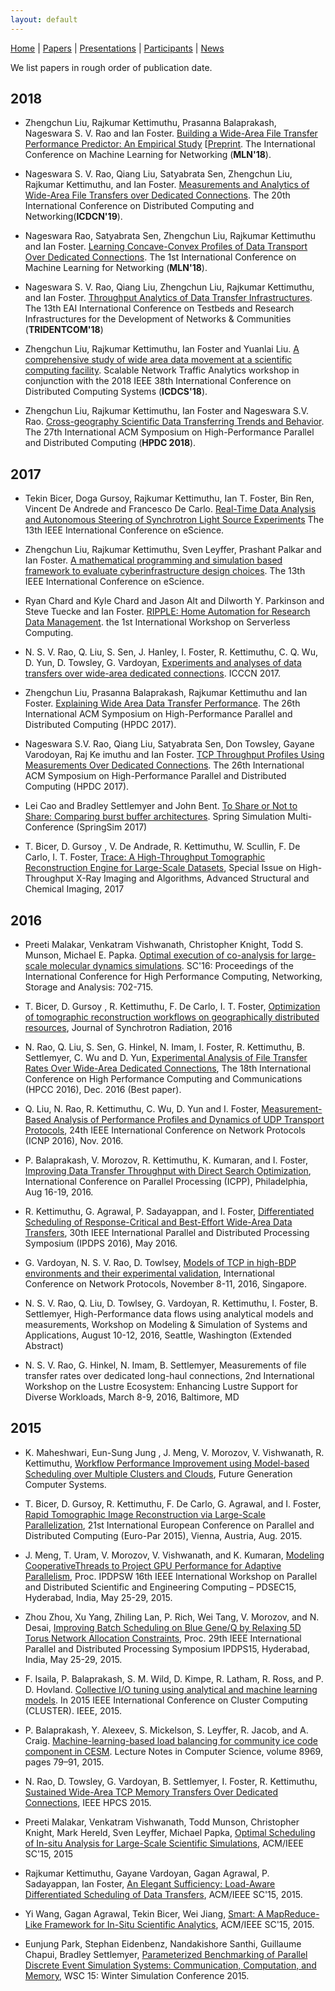 ```yaml
---
layout: default
---
```

[Home](index.html) | [Papers](papers.html) | [Presentations](presentations.html) | [Participants](participants.html) | [News](news.html)

We list papers in rough order of publication date.
## 2018

- Zhengchun Liu, Rajkumar Kettimuthu, Prasanna Balaprakash, Nageswara S. V. Rao and Ian Foster. 
[Building a Wide-Area File Transfer Performance Predictor: An Empirical Study]() [[Preprint](http://www.mcs.anl.gov/~zcliu/file/globus-prediction-mln18.pdf). The International Conference on Machine Learning for Networking (**MLN'18**).

- Nageswara S. V. Rao, Qiang Liu, Satyabrata Sen, Zhengchun Liu, Rajkumar Kettimuthu, and Ian Foster. [Measurements and Analytics of Wide-Area File Transfers over Dedicated Connections](). The 20th International Conference on Distributed Computing and Networking(**ICDCN'19**).

- Nageswara Rao, Satyabrata Sen, Zhengchun Liu, Rajkumar Kettimuthu and Ian Foster. [Learning Concave-Convex Profiles of Data Transport Over Dedicated Connections](). The 1st International Conference on Machine Learning for Networking (**MLN'18**). 

- Nageswara S. V. Rao, Qiang Liu, Zhengchun Liu, Rajkumar Kettimuthu, and Ian Foster. [Throughput Analytics of Data Transfer Infrastructures](). The 13th EAI International Conference on Testbeds and Research Infrastructures for the Development of Networks & Communities (**TRIDENTCOM'18**)

- Zhengchun Liu, Rajkumar Kettimuthu, Ian Foster and Yuanlai Liu. [A comprehensive study of wide area data movement at a scientific computing facility](https://doi.org/10.1109/ICDCS.2018.00180). Scalable Network Traffic Analytics workshop in conjunction with the 2018 IEEE 38th International Conference on Distributed Computing Systems (**ICDCS'18**).

- Zhengchun Liu, Rajkumar Kettimuthu, Ian Foster and Nageswara S.V. Rao. [Cross-geography Scientific Data Transferring Trends and Behavior](https://doi.org/10.1145/3208040.3208053). The 27th International ACM Symposium on High-Performance Parallel and Distributed Computing (**HPDC 2018**).

## 2017
* Tekin Bicer, Doga Gursoy, Rajkumar Kettimuthu, Ian T. Foster,
Bin Ren, Vincent De Andrede and Francesco De Carlo. [Real-Time Data Analysis and Autonomous Steering of Synchrotron Light Source Experiments]() The 13th IEEE International Conference on eScience.

* Zhengchun Liu, Rajkumar Kettimuthu, Sven Leyffer, Prashant Palkar and Ian Foster. [A mathematical programming and simulation based framework to evaluate cyberinfrastructure design choices](https://doi.org/10.1109/eScience.2017.27). The 13th IEEE International Conference on eScience.

* Ryan Chard and Kyle Chard and Jason Alt and Dilworth Y. Parkinson and Steve Tuecke and Ian Foster. [RIPPLE: Home Automation for Research Data Management](). the 1st International Workshop on Serverless Computing.

* N. S. V. Rao, Q. Liu, S. Sen, J. Hanley, I. Foster, R. Kettimuthu, C. Q. Wu, D. Yun, D. Towsley, G. Vardoyan, [Experiments and analyses of data transfers over wide-area dedicated connections](). ICCCN 2017.

* Zhengchun Liu, Prasanna Balaprakash, Rajkumar Kettimuthu and Ian Foster. [Explaining Wide Area Data Transfer Performance](http://dx.doi.org/10.1145/3078597.3078605). The 26th International ACM Symposium on High-Performance Parallel and Distributed Computing (HPDC 2017).

* Nageswara S.V. Rao, Qiang Liu, Satyabrata Sen, Don Towsley, Gayane Varodoyan, Raj Ke imuthu and Ian Foster. [TCP Throughput Profiles Using Measurements Over Dedicated Connections](http://dx.doi.org/10.1145/3078597.3078615). The 26th International ACM Symposium on High-Performance Parallel and Distributed Computing (HPDC 2017).

* Lei Cao and Bradley Settlemyer and John Bent. [To Share or Not to Share: Comparing burst buffer architectures](). Spring Simulation Multi-Conference (SpringSim 2017)

* T. Bicer, D. Gursoy , V. De Andrade, R. Kettimuthu, W. Scullin, F. De Carlo, I. T. Foster, [Trace: A High-Throughput Tomographic Reconstruction Engine for Large-Scale Datasets](http://dx.doi.org/10.1186/s40679-017-0040-7), Special Issue on High-Throughput X-Ray Imaging and Algorithms, Advanced Structural and Chemical Imaging, 2017


## 2016

* Preeti Malakar, Venkatram Vishwanath, Christopher Knight, Todd S. Munson, Michael E. Papka. [Optimal execution of co-analysis for large-scale molecular dynamics simulations](https://doi.org/10.1109/SC.2016.59). SC'16: Proceedings of the International Conference for High Performance Computing, Networking, Storage and Analysis: 702-715.

* T. Bicer, D. Gursoy , R. Kettimuthu, F. De Carlo, I. T. Foster, [Optimization of tomographic reconstruction workflows on geographically distributed resources](https://doi.org/10.1107/S1600577516007980), Journal of Synchrotron Radiation, 2016

* N. Rao, Q. Liu, S. Sen, G. Hinkel, N. Imam, I. Foster, R. Kettimuthu, B. Settlemyer, C. Wu and D. Yun, [Experimental Analysis of File Transfer Rates Over Wide-Area Dedicated Connections](https://doi.org/10.1109/HPCC-SmartCity-DSS.2016.0038), The 18th International Conference on High Performance Computing and Communications (HPCC 2016), Dec. 2016 (Best paper).

* Q. Liu, N. Rao, R. Kettimuthu, C. Wu, D. Yun and I. Foster, [Measurement-Based Analysis of Performance Profiles and Dynamics of UDP Transport Protocols](https://doi.org/10.1109/ICNP.2016.7784418), 24th IEEE International Conference on Network Protocols (ICNP 2016), Nov. 2016.

* P. Balaprakash, V. Morozov, R. Kettimuthu, K. Kumaran, and I. Foster, [Improving Data Transfer Throughput with Direct Search Optimization](https://doi.org/10.1109/ICPP.2016.36), International Conference on Parallel Processing (ICPP), Philadelphia, Aug 16-19, 2016.

* R. Kettimuthu, G. Agrawal, P. Sadayappan, and I. Foster, [Differentiated Scheduling of Response-Critical and Best-Effort Wide-Area Data Transfers](https://doi.org/10.1109/IPDPS.2016.97), 30th IEEE International Parallel and Distributed Processing Symposium (IPDPS 2016), May 2016.

* G. Vardoyan, N. S. V. Rao, D. Towlsey, [Models of TCP in high-BDP environments and their experimental validation](https://people.cs.umass.edu/~gvardoyan/Pubs/ICNP2016.pdf), International Conference on Network Protocols, November 8-11, 2016, Singapore.

* N. S. V. Rao, Q. Liu, D. Towlsey, G. Vardoyan, R. Kettimuthu, I. Foster, B. Settlemyer, High-Performance data flows using analytical models and measurements, Workshop on Modeling & Simulation of Systems and Applications, August 10-12, 2016, Seattle, Washington (Extended Abstract)

* N. S. V. Rao, G. Hinkel, N. Imam, B. Settlemyer, Measurements of file transfer rates over dedicated long-haul connections, 2nd International Workshop on the Lustre Ecosystem: Enhancing Lustre Support for Diverse Workloads, March 8-9, 2016, Baltimore, MD

## 2015

* K. Maheshwari, Eun-Sung Jung , J. Meng, V. Morozov, V. Vishwanath, R. Kettimuthu, [Workflow Performance Improvement using Model-based Scheduling over Multiple Clusters and Clouds](http://doi.org/10.1016/j.future.2015.03.017), Future Generation Computer Systems.

* T. Bicer, D. Gursoy, R. Kettimuthu, F. De Carlo, G. Agrawal, and I. Foster, [Rapid Tomographic Image Reconstruction via Large-Scale Parallelization](http://doi.org/10.1007/978-3-662-48096-0_23), 21st International European Conference on Parallel and Distributed Computing (Euro-Par 2015), Vienna, Austria, Aug. 2015.

* J. Meng, T. Uram, V. Morozov, V. Vishwanath, and K. Kumaran, [Modeling CooperativeThreads to Project GPU Performance for Adaptive Parallelism](https://doi.org/10.1109/IPDPSW.2015.55), Proc. IPDPSW 16th IEEE International Workshop on Parallel and Distributed Scientific and Engineering Computing – PDSEC15, Hyderabad, India, May 25-29, 2015.

* Zhou Zhou, Xu Yang, Zhiling Lan, P. Rich, Wei Tang, V. Morozov, and N. Desai, [Improving Batch Scheduling on Blue Gene/Q by Relaxing 5D Torus Network Allocation Constraints](https://doi.org/10.1109/TPDS.2016.2528247), Proc. 29th IEEE International Parallel and Distributed Processing Symposium IPDPS15, Hyderabad, India, May 25-29, 2015.

* F. Isaila, P. Balaprakash, S. M. Wild, D. Kimpe, R. Latham, R. Ross, and P. D. Hovland. [Collective I/O tuning using analytical and machine learning models](https://doi.org/10.1109/CLUSTER.2015.29). In 2015 IEEE International Conference on Cluster Computing (CLUSTER). IEEE, 2015.

* P. Balaprakash, Y. Alexeev, S. Mickelson, S. Leyffer, R. Jacob, and A. Craig. [Machine-learning-based load balancing for community ice code component in CESM](https://doi.org/10.1007/978-3-319-17353-5_7). Lecture Notes in Computer Science, volume 8969, pages 79–91, 2015.

* N. Rao, D. Towsley, G. Vardoyan, B. Settlemyer, I. Foster, R. Kettimuthu, [Sustained Wide-Area TCP Memory Transfers Over Dedicated Connections](https://doi.org/10.1109/HPCC-CSS-ICESS.2015.86), IEEE HPCS 2015.

* Preeti Malakar, Venkatram Vishwanath, Todd Munson, Christopher Knight, Mark Hereld, Sven Leyffer, Michael Papka, [Optimal Scheduling of In-situ Analysis for Large-Scale Scientific Simulations](https://doi.org/10.1145/2807591.2807656), ACM/IEEE SC'15, 2015

* Rajkumar Kettimuthu, Gayane Vardoyan, Gagan Agrawal, P. Sadayappan, Ian Foster, [An Elegant Sufficiency: Load-Aware Differentiated Scheduling of Data Transfers](https://doi.org/10.1145/2807591.2807660), ACM/IEEE SC'15, 2015.

* Yi Wang, Gagan Agrawal, Tekin Bicer, Wei Jiang, [Smart: A MapReduce-Like Framework for In-Situ Scientific Analytics](https://doi.org/10.1145/2807591.2807650), ACM/IEEE SC'15, 2015.


* Eunjung Park, Stephan Eidenbenz, Nandakishore Santhi, Guillaume Chapui, Bradley Settlemyer, [Parameterized Benchmarking of Parallel Discrete Event Simulation Systems: Communication, Computation, and Memory](https://doi.org/10.1109/WSC.2015.7408388), WSC 15: Winter Simulation Conference 2015. 
